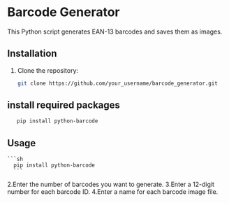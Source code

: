 ﻿# Barcode Generator

This Python script generates EAN-13 barcodes and saves them as images.

## Installation

1. Clone the repository:
   ```sh
   git clone https://github.com/your_username/barcode_generator.git
   ```

## install required packages
 ```sh
    pip install python-barcode
```
## Usage
    ```sh
      pip install python-barcode
      ```
2.Enter the number of barcodes you want to generate.
3.Enter a 12-digit number for each barcode ID.
4.Enter a name for each barcode image file.



